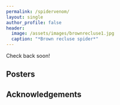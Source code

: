```yaml
---
permalink: /spidervenom/
layout: single
author_profile: false
header:
  image: /assets/images/brownrecluse1.jpg
  caption: "*Brown recluse spider*"
---
```


Check back soon!

## Posters

## Acknowledgements